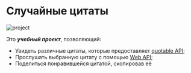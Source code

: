 # Случайные цитаты 

![](https://i.ibb.co/v4n6Ftz/project.png, 'project')

Это ***учебный проект***, позволяющий:
+ Увидеть различные цитаты, которые предоставляет [quotable API](https://github.com/lukePeavey/quotable 'github repo');
+ Прослушать выбранную цитату с помощью [Web API](https://developer.mozilla.org/en-US/docs/Web/API/SpeechSynthesisUtterance 'MDN');
+ Поделиться понравившейся цитатой, cкопировав её
